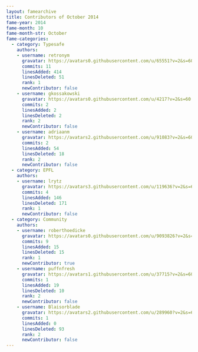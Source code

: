 ```yaml
---
layout: famearchive
title: Contributors of October 2014
fame-year: 2014
fame-month: 10
fame-month-str: October
fame-categories:
  - category: Typesafe
    authors:
    - username: retronym
      gravatar: https://avatars0.githubusercontent.com/u/65551?v=2&s=60
      commits: 11
      linesAdded: 414
      linesDeleted: 51
      rank: 1
      newContributor: false
    - username: gkossakowski
      gravatar: https://avatars0.githubusercontent.com/u/4217?v=2&s=60
      commits: 2
      linesAdded: 2
      linesDeleted: 2
      rank: 2
      newContributor: false
    - username: adriaanm
      gravatar: https://avatars2.githubusercontent.com/u/91083?v=2&s=60
      commits: 2
      linesAdded: 54
      linesDeleted: 18
      rank: 2
      newContributor: false
  - category: EPFL
    authors:
    - username: lrytz
      gravatar: https://avatars3.githubusercontent.com/u/119636?v=2&s=60
      commits: 4
      linesAdded: 146
      linesDeleted: 171
      rank: 1
      newContributor: false
  - category: Community
    authors:
    - username: roberthoedicke
      gravatar: https://avatars0.githubusercontent.com/u/9093826?v=2&s=60
      commits: 9
      linesAdded: 15
      linesDeleted: 15
      rank: 1
      newContributor: true
    - username: puffnfresh
      gravatar: https://avatars1.githubusercontent.com/u/37715?v=2&s=60
      commits: 1
      linesAdded: 19
      linesDeleted: 10
      rank: 2
      newContributor: false
    - username: Blaisorblade
      gravatar: https://avatars2.githubusercontent.com/u/289960?v=2&s=60
      commits: 1
      linesAdded: 0
      linesDeleted: 93
      rank: 2
      newContributor: false
---
```

